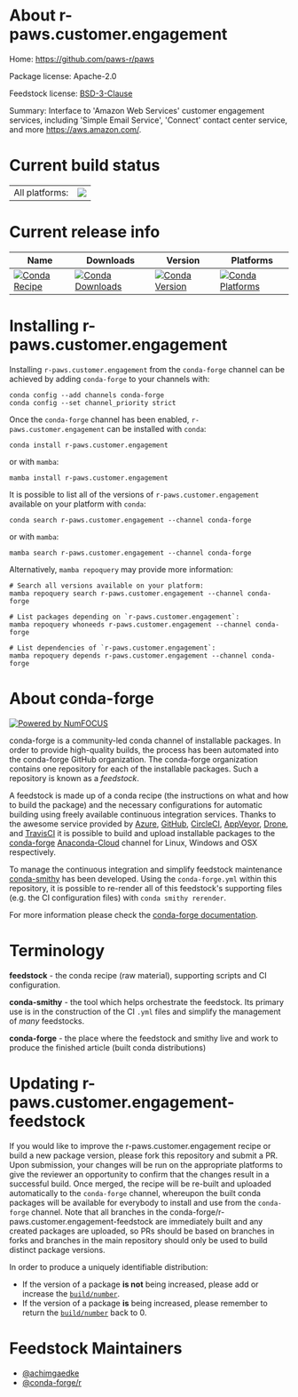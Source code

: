 About r-paws.customer.engagement
================================

Home: https://github.com/paws-r/paws

Package license: Apache-2.0

Feedstock license: [BSD-3-Clause](https://github.com/conda-forge/r-paws.customer.engagement-feedstock/blob/main/LICENSE.txt)

Summary: Interface to 'Amazon Web Services' customer engagement services, including 'Simple Email Service', 'Connect' contact center service, and more <https://aws.amazon.com/>.

Current build status
====================


<table><tr><td>All platforms:</td>
    <td>
      <a href="https://dev.azure.com/conda-forge/feedstock-builds/_build/latest?definitionId=14244&branchName=main">
        <img src="https://dev.azure.com/conda-forge/feedstock-builds/_apis/build/status/r-paws.customer.engagement-feedstock?branchName=main">
      </a>
    </td>
  </tr>
</table>

Current release info
====================

| Name | Downloads | Version | Platforms |
| --- | --- | --- | --- |
| [![Conda Recipe](https://img.shields.io/badge/recipe-r--paws.customer.engagement-green.svg)](https://anaconda.org/conda-forge/r-paws.customer.engagement) | [![Conda Downloads](https://img.shields.io/conda/dn/conda-forge/r-paws.customer.engagement.svg)](https://anaconda.org/conda-forge/r-paws.customer.engagement) | [![Conda Version](https://img.shields.io/conda/vn/conda-forge/r-paws.customer.engagement.svg)](https://anaconda.org/conda-forge/r-paws.customer.engagement) | [![Conda Platforms](https://img.shields.io/conda/pn/conda-forge/r-paws.customer.engagement.svg)](https://anaconda.org/conda-forge/r-paws.customer.engagement) |

Installing r-paws.customer.engagement
=====================================

Installing `r-paws.customer.engagement` from the `conda-forge` channel can be achieved by adding `conda-forge` to your channels with:

```
conda config --add channels conda-forge
conda config --set channel_priority strict
```

Once the `conda-forge` channel has been enabled, `r-paws.customer.engagement` can be installed with `conda`:

```
conda install r-paws.customer.engagement
```

or with `mamba`:

```
mamba install r-paws.customer.engagement
```

It is possible to list all of the versions of `r-paws.customer.engagement` available on your platform with `conda`:

```
conda search r-paws.customer.engagement --channel conda-forge
```

or with `mamba`:

```
mamba search r-paws.customer.engagement --channel conda-forge
```

Alternatively, `mamba repoquery` may provide more information:

```
# Search all versions available on your platform:
mamba repoquery search r-paws.customer.engagement --channel conda-forge

# List packages depending on `r-paws.customer.engagement`:
mamba repoquery whoneeds r-paws.customer.engagement --channel conda-forge

# List dependencies of `r-paws.customer.engagement`:
mamba repoquery depends r-paws.customer.engagement --channel conda-forge
```


About conda-forge
=================

[![Powered by
NumFOCUS](https://img.shields.io/badge/powered%20by-NumFOCUS-orange.svg?style=flat&colorA=E1523D&colorB=007D8A)](https://numfocus.org)

conda-forge is a community-led conda channel of installable packages.
In order to provide high-quality builds, the process has been automated into the
conda-forge GitHub organization. The conda-forge organization contains one repository
for each of the installable packages. Such a repository is known as a *feedstock*.

A feedstock is made up of a conda recipe (the instructions on what and how to build
the package) and the necessary configurations for automatic building using freely
available continuous integration services. Thanks to the awesome service provided by
[Azure](https://azure.microsoft.com/en-us/services/devops/), [GitHub](https://github.com/),
[CircleCI](https://circleci.com/), [AppVeyor](https://www.appveyor.com/),
[Drone](https://cloud.drone.io/welcome), and [TravisCI](https://travis-ci.com/)
it is possible to build and upload installable packages to the
[conda-forge](https://anaconda.org/conda-forge) [Anaconda-Cloud](https://anaconda.org/)
channel for Linux, Windows and OSX respectively.

To manage the continuous integration and simplify feedstock maintenance
[conda-smithy](https://github.com/conda-forge/conda-smithy) has been developed.
Using the ``conda-forge.yml`` within this repository, it is possible to re-render all of
this feedstock's supporting files (e.g. the CI configuration files) with ``conda smithy rerender``.

For more information please check the [conda-forge documentation](https://conda-forge.org/docs/).

Terminology
===========

**feedstock** - the conda recipe (raw material), supporting scripts and CI configuration.

**conda-smithy** - the tool which helps orchestrate the feedstock.
                   Its primary use is in the construction of the CI ``.yml`` files
                   and simplify the management of *many* feedstocks.

**conda-forge** - the place where the feedstock and smithy live and work to
                  produce the finished article (built conda distributions)


Updating r-paws.customer.engagement-feedstock
=============================================

If you would like to improve the r-paws.customer.engagement recipe or build a new
package version, please fork this repository and submit a PR. Upon submission,
your changes will be run on the appropriate platforms to give the reviewer an
opportunity to confirm that the changes result in a successful build. Once
merged, the recipe will be re-built and uploaded automatically to the
`conda-forge` channel, whereupon the built conda packages will be available for
everybody to install and use from the `conda-forge` channel.
Note that all branches in the conda-forge/r-paws.customer.engagement-feedstock are
immediately built and any created packages are uploaded, so PRs should be based
on branches in forks and branches in the main repository should only be used to
build distinct package versions.

In order to produce a uniquely identifiable distribution:
 * If the version of a package **is not** being increased, please add or increase
   the [``build/number``](https://docs.conda.io/projects/conda-build/en/latest/resources/define-metadata.html#build-number-and-string).
 * If the version of a package **is** being increased, please remember to return
   the [``build/number``](https://docs.conda.io/projects/conda-build/en/latest/resources/define-metadata.html#build-number-and-string)
   back to 0.

Feedstock Maintainers
=====================

* [@achimgaedke](https://github.com/achimgaedke/)
* [@conda-forge/r](https://github.com/conda-forge/r/)

